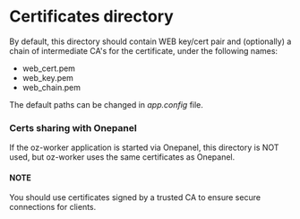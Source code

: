 # Certificates directory

By default, this directory should contain WEB key/cert pair and (optionally) a
chain of intermediate CA's for the certificate, under the following names:

* web_cert.pem
* web_key.pem
* web_chain.pem

The default paths can be changed in *app.config* file.

### Certs sharing with Onepanel

If the oz-worker application is started via Onepanel, this directory is NOT 
used, but oz-worker uses the same certificates as Onepanel.

#### NOTE

You should use certificates signed by a trusted CA to ensure secure connections 
for clients.


